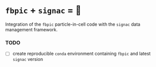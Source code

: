 # `fbpic` + `signac` = 💓 

Integration of the `fbpic` particle-in-cell code with the `signac` data management framework.

### TODO
- [ ] create reproducible `conda` environment containing `fbpic` and latest `signac` version
